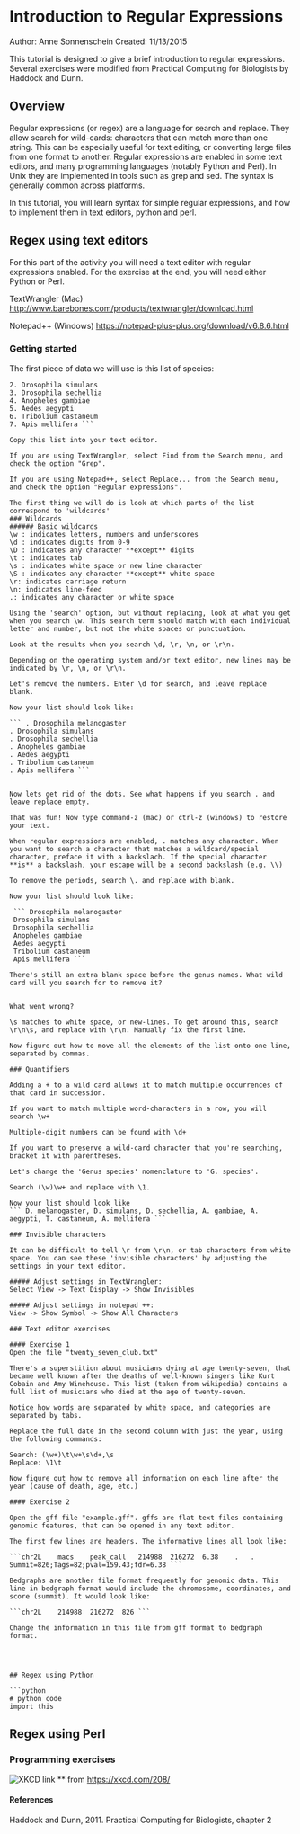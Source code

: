 # Introduction to Regular Expressions

Author: Anne Sonnenschein 
Created: 11/13/2015

This tutorial is designed to give a brief introduction to regular expressions. Several exercises were modified from Practical Computing for Biologists by Haddock and Dunn.

## Overview

Regular expressions (or regex) are a language for search and replace. They allow search for wild-cards: characters that can match more than one string. This can be especially useful for text editing, or converting large files from one format to another. Regular expressions are enabled in some text editors, and many programming languages (notably Python and Perl). In Unix they are implemented in tools such as grep and sed. The syntax is generally common across platforms.

In this tutorial, you will learn syntax for simple regular expressions, and how to implement them in text editors, python and perl.


## Regex using text editors
For this part of the activity you will need a text editor with regular expressions enabled. For the exercise at the end, you will need either Python or Perl.

TextWrangler (Mac) 
http://www.barebones.com/products/textwrangler/download.html

Notepad++ (Windows) 
https://notepad-plus-plus.org/download/v6.8.6.html

### Getting started
The first piece of data we will use is this list of species:

``` 1. Drosophila melanogaster
2. Drosophila simulans
3. Drosophila sechellia
4. Anopheles gambiae
5. Aedes aegypti
6. Tribolium castaneum
7. Apis mellifera ``` 

Copy this list into your text editor.

If you are using TextWrangler, select Find from the Search menu, and check the option "Grep".

If you are using Notepad++, select Replace... from the Search menu, and check the option "Regular expressions".

The first thing we will do is look at which parts of the list correspond to 'wildcards' 
### Wildcards
###### Basic wildcards
\w : indicates letters, numbers and underscores
\d : indicates digits from 0-9
\D : indicates any character **except** digits
\t : indicates tab
\s : indicates white space or new line character
\S : indicates any character **except** white space
\r: indicates carriage return
\n: indicates line-feed
.: indicates any character or white space

Using the 'search' option, but without replacing, look at what you get when you search \w. This search term should match with each individual letter and number, but not the white spaces or punctuation.

Look at the results when you search \d, \r, \n, or \r\n.

Depending on the operating system and/or text editor, new lines may be indicated by \r, \n, or \r\n.

Let's remove the numbers. Enter \d for search, and leave replace blank.

Now your list should look like:

``` . Drosophila melanogaster
. Drosophila simulans
. Drosophila sechellia
. Anopheles gambiae
. Aedes aegypti
. Tribolium castaneum
. Apis mellifera ```


Now lets get rid of the dots. See what happens if you search . and leave replace empty.

That was fun! Now type command-z (mac) or ctrl-z (windows) to restore your text.

When regular expressions are enabled, . matches any character. When you want to search a character that matches a wildcard/special character, preface it with a backslach. If the special character **is** a backslash, your escape will be a second backslash (e.g. \\)

To remove the periods, search \. and replace with blank.

Now your list should look like:

 ``` Drosophila melanogaster
 Drosophila simulans
 Drosophila sechellia
 Anopheles gambiae
 Aedes aegypti
 Tribolium castaneum
 Apis mellifera ```

There's still an extra blank space before the genus names. What wild card will you search for to remove it?


What went wrong?

\s matches to white space, or new-lines. To get around this, search \r\n\s, and replace with \r\n. Manually fix the first line.

Now figure out how to move all the elements of the list onto one line, separated by commas.

### Quantifiers

Adding a + to a wild card allows it to match multiple occurrences of that card in succession.

If you want to match multiple word-characters in a row, you will search \w+

Multiple-digit numbers can be found with \d+

If you want to preserve a wild-card character that you're searching, bracket it with parentheses.

Let's change the 'Genus species' nomenclature to 'G. species'.

Search (\w)\w+ and replace with \1.

Now your list should look like
``` D. melanogaster, D. simulans, D. sechellia, A. gambiae, A. aegypti, T. castaneum, A. mellifera ```

### Invisible characters

It can be difficult to tell \r from \r\n, or tab characters from white space. You can see these 'invisible characters' by adjusting the settings in your text editor.

##### Adjust settings in TextWrangler:
Select View -> Text Display -> Show Invisibles

##### Adjust settings in notepad ++:
View -> Show Symbol -> Show All Characters

### Text editor exercises

#### Exercise 1
Open the file "twenty_seven_club.txt"

There's a superstition about musicians dying at age twenty-seven, that became well known after the deaths of well-known singers like Kurt Cobain and Amy Winehouse. This list (taken from wikipedia) contains a full list of musicians who died at the age of twenty-seven.

Notice how words are separated by white space, and categories are separated by tabs. 

Replace the full date in the second column with just the year, using the following commands:

Search: (\w+)\t\w+\s\d+,\s
Replace: \1\t

Now figure out how to remove all information on each line after the year (cause of death, age, etc.)

#### Exercise 2

Open the gff file "example.gff". gffs are flat text files containing genomic features, that can be opened in any text editor. 

The first few lines are headers. The informative lines all look like:

```chr2L	macs	peak_call	214988	216272	6.38	.	.	Summit=826;Tags=82;pval=159.43;fdr=6.38 ```

Bedgraphs are another file format frequently for genomic data. This line in bedgraph format would include the chromosome, coordinates, and score (summit). It would look like:

```chr2L	214988	216272	826 ```

Change the information in this file from gff format to bedgraph format.




## Regex using Python

```python
# python code
import this
``` 

## Regex using Perl

### Programming exercises

![XKCD link](https://imgs.xkcd.com/comics/regular_expressions.png)
** from https://xkcd.com/208/

#### References
Haddock and Dunn, 2011. Practical Computing for Biologists, chapter 2


